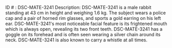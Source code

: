 ID # : DSC-MATE-3241
Description: DSC-MATE-3241 is a male rabbit standing at 43 cm in height and weighing 1.6 kg. The subject wears a police cap and a pair of horned rim glasses, and sports a gold earring on his left ear. DSC-MATE-3241's most noticeable facial feature is its frightened mouth which is always open, revealing its two front teeth. DSC-MATE-3241 has a goggle on its forehead and is often seen wearing a silver chain around its neck. DSC-MATE-3241 is also known to carry a whistle at all times.